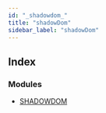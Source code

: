 ```yaml
---
id: "_shadowdom_"
title: "shadowDom"
sidebar_label: "shadowDom"
---
```


## Index

### Modules

* [SHADOWDOM](_shadowdom_.shadowdom.md)
